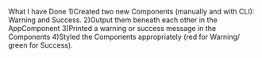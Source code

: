 What I have Done
1)Created two new Components (manually and with CLI): Warning and Success.
2)Output them beneath each other in the AppComponent
3)Printed a warning or success message in the Components
4)Styled the Components appropriately (red for Warning/ green for Success).
